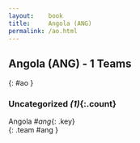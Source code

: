 ```yaml
---
layout:    book
title:     Angola (ANG)
permalink: /ao.html
---
```


## Angola (ANG) - 1 Teams
{: #ao }





### Uncategorized _(1)_{:.count}

Angola _#ang_{: .key} <br>
{: .team #ang }


 
